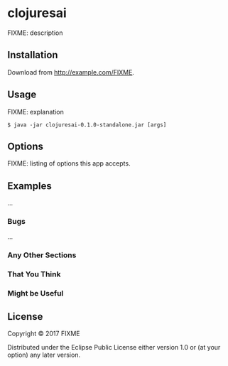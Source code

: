 # clojuresai

FIXME: description

## Installation

Download from http://example.com/FIXME.

## Usage

FIXME: explanation

    $ java -jar clojuresai-0.1.0-standalone.jar [args]

## Options

FIXME: listing of options this app accepts.

## Examples

...

### Bugs

...

### Any Other Sections
### That You Think
### Might be Useful

## License

Copyright © 2017 FIXME

Distributed under the Eclipse Public License either version 1.0 or (at
your option) any later version.
